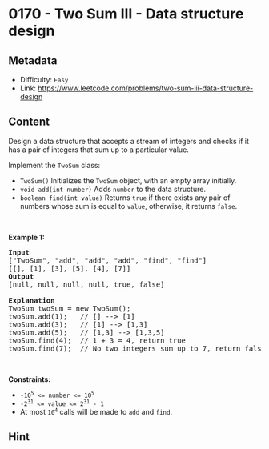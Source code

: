 # 0170 - Two Sum III - Data structure design

## Metadata

 - Difficulty: `Easy`
 - Link: https://www.leetcode.com/problems/two-sum-iii-data-structure-design

## Content

<p>Design a data structure that accepts a stream of integers and checks if it has a pair of integers that sum up to a particular value.</p>

<p>Implement the <code>TwoSum</code> class:</p>

<ul>
	<li><code>TwoSum()</code> Initializes the <code>TwoSum</code> object, with an empty array initially.</li>
	<li><code>void add(int number)</code> Adds <code>number</code> to the data structure.</li>
	<li><code>boolean find(int value)</code> Returns <code>true</code> if there exists any pair of numbers whose sum is equal to <code>value</code>, otherwise, it returns <code>false</code>.</li>
</ul>

<p>&nbsp;</p>
<p><strong class="example">Example 1:</strong></p>

<pre>
<strong>Input</strong>
[&quot;TwoSum&quot;, &quot;add&quot;, &quot;add&quot;, &quot;add&quot;, &quot;find&quot;, &quot;find&quot;]
[[], [1], [3], [5], [4], [7]]
<strong>Output</strong>
[null, null, null, null, true, false]

<strong>Explanation</strong>
TwoSum twoSum = new TwoSum();
twoSum.add(1);   // [] --&gt; [1]
twoSum.add(3);   // [1] --&gt; [1,3]
twoSum.add(5);   // [1,3] --&gt; [1,3,5]
twoSum.find(4);  // 1 + 3 = 4, return true
twoSum.find(7);  // No two integers sum up to 7, return false
</pre>

<p>&nbsp;</p>
<p><strong>Constraints:</strong></p>

<ul>
	<li><code>-10<sup>5</sup> &lt;= number &lt;= 10<sup>5</sup></code></li>
	<li><code>-2<sup>31</sup> &lt;= value &lt;= 2<sup>31</sup> - 1</code></li>
	<li>At most <code>10<sup>4</sup></code> calls will be made to <code>add</code> and <code>find</code>.</li>
</ul>


## Hint


